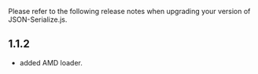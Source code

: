 Please refer to the following release notes when upgrading your version of JSON-Serialize.js.

## 1.1.2

* added AMD loader.